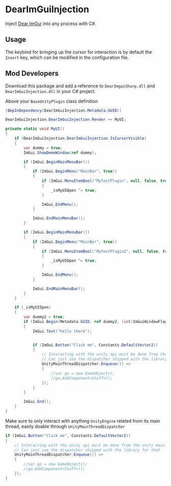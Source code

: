 # DearImGuiInjection

Inject [Dear ImGui](https://github.com/ocornut/imgui) into any process with C#.

## Usage

The keybind for bringing up the cursor for interaction is by default the `Insert` key, which can be modified in the configuration file.

## Mod Developers

Download this package and add a reference to `DearImguiSharp.dll` and `DearImGuiInjection.dll` in your C# project.

Above your `BaseUnityPlugin` class definition
```csharp
[BepInDependency(DearImGuiInjection.Metadata.GUID)]
```

```csharp
DearImGuiInjection.DearImGuiInjection.Render += MyUI;
```

```csharp
private static void MyUI()
{
    if (DearImGuiInjection.DearImGuiInjection.IsCursorVisible)
    {
        var dummy = true;
        ImGui.ShowDemoWindow(ref dummy);

        if (ImGui.BeginMainMenuBar())
        {
            if (ImGui.BeginMenu("MainBar", true))
            {
                if (ImGui.MenuItemBool("MyTestPlugin", null, false, true))
                {
                    _isMyUIOpen ^= true;
                }

                ImGui.EndMenu();
            }

            ImGui.EndMainMenuBar();
        }

        if (ImGui.BeginMainMenuBar())
        {
            if (ImGui.BeginMenu("MainBar", true))
            {
                if (ImGui.MenuItemBool("MyTestPlugin2", null, false, true))
                {
                    _isMyUIOpen ^= true;
                }

                ImGui.EndMenu();
            }

            ImGui.EndMainMenuBar();
        }
    }

    if (_isMyUIOpen)
    {
        var dummy2 = true;
        if (ImGui.Begin(Metadata.GUID, ref dummy2, (int)ImGuiWindowFlags.None))
        {
            ImGui.Text("hello there");


            if (ImGui.Button("Click me", Constants.DefaultVector2))
            {
                // Interacting with the unity api must be done from the unity main thread
                // Can just use the dispatcher shipped with the library for that
                UnityMainThreadDispatcher.Enqueue(() =>
                {
                    //var go = new GameObject();
                    //go.AddComponent<Stuff>();
                });
            }
        }

        ImGui.End();
    }
}
```

Make sure to only interact with anything `UnityEngine` related from its main thread, easily doable through `UnityMainThreadDispatcher`

```csharp
if (ImGui.Button("Click me", Constants.DefaultVector2))
{
    // Interacting with the unity api must be done from the unity main thread
    // Can just use the dispatcher shipped with the library for that
    UnityMainThreadDispatcher.Enqueue(() =>
    {
        //var go = new GameObject();
        //go.AddComponent<Stuff>();
    });
}
```

